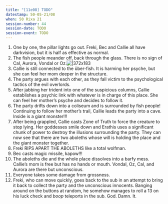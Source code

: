 ```yaml
---
title: "[11e08] TODO"
datestamp: 50-05-21/08
when: 50 Rixa 21
session-number: 44
session-date: TODO
session-event: TODO
---
```


1. One by one, the pillar lights go out. Freki, Bec and Callie all have darkvision, but it is half as effective as normal.
2. The fish people meander off, back through the glass. There is no sign of Cal, Aurora, Vondal or Oz.![|372x183](https://lh3.googleusercontent.com/ivgKouhpu0EtGNXReouVflwUxa0pRhUXWTn4tyQ13NYLCgZuDOVkcRZIzz2IpsfTtGZhRoFh5OpG5Bp9u8Le79Y-WTAyHKEK7S1Qn0cHLmwL26CfzAu8xzZ7G66PASyI9d2aKzvOGaDMm8x2OyJwk1kvlQdUpFXRknyoFlPuXXAPnnzCkUDA1ZDxgC-R)
3. Callie is still connected to the über-fish. It is harming her psyche, but she can feel her mom deeper in the structure.
4. The party argues with each other, as they fall victim to the psychological tactics of the evil overlords.
5. After jabbing her trident into one of the suspicious columns, Callie establishes a psychic link with whatever is in charge of this place. She can feel her mother’s psyche and decides to follow it.
6. The party drifts down into a coliseum and is surrounded by fish people! Continuing to follow her mother’s trail, Callie leads the party into a cave. Inside is a giant monster!!!
7. After being grappled, Callie casts Zone of Truth to force the creature to stop lying. Her goddesses smile down and Erathis uses a significant chunk of power to destroy the illusions surrounding the party. They can now see that there are two aboleths whose will is holding the place and the giant monster together.
8. Freki RIPS APART THE ABOLETHS like a total wolfman.
9. Bec casts magic missile, kapow!!!
10. The aboleths die and the whole place dissolves into a barfy mess. Callie’s mom is free but has no hands or mouth. Vondal, Oz, Cal, and Aurora are there but unconscious.
11. Everyone takes some damage from grossness.
12. Freki, who can move quickly, goes back to the sub in an attempt to bring it back to collect the party and the unconscious innocents. Banging around on the buttons at random, he somehow manages to roll a 13 on his luck check and *boop* teleports in the sub. God. Damn. It.
